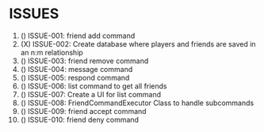 # ISSUES

1. () ISSUE-001: friend add command
2. (X) ISSUE-002: Create database where players and friends are saved in an n:m relationship
3. () ISSUE-003: friend remove command
4. () ISSUE-004: message command
5. () ISSUE-005: respond command
6. () ISSUE-006: list command to get all friends
7. () ISSUE-007: Create a UI for list command
8. () ISSUE-008: FriendCommandExecutor Class to handle subcommands
9. () ISSUE-009: friend accept command
10. () ISSUE-010: friend deny command